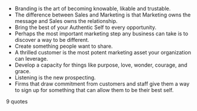  - Branding is the art of becoming knowable, likable and trustable.
 - The difference between Sales and Marketing is that Marketing owns the message and Sales owns the relationship.
 - Bring the best of your Authentic Self to every opportunity.
 - Perhaps the most important marketing step any business can take is to discover a way to be different.
 - Create something people want to share.
 - A thrilled customer is the most potent marketing asset your organization can leverage.
 - Develop a capacity for things like purpose, love, wonder, courage, and grace.
 - Listening is the new prospecting.
 - Firms that draw commitment from customers and staff give them a way to sign up for something that can allow them to be their best self.

9 quotes